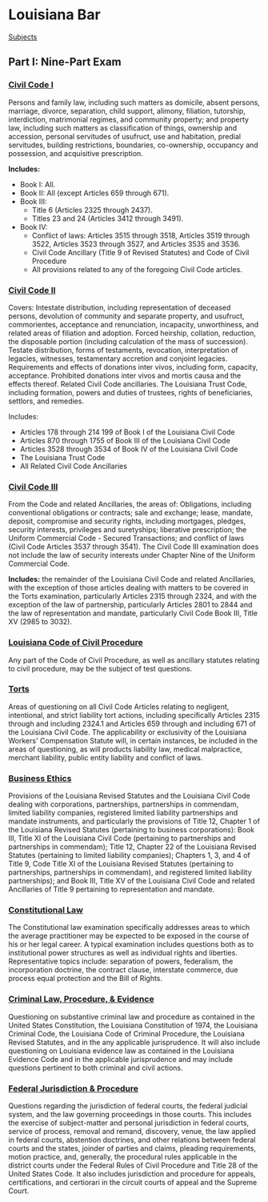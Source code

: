 # Louisiana Bar

[Subjects](https://www.lascba.org/info/BarExam/#subjects)

## Part I: Nine-Part Exam

### [Civil Code I](sections/1-cc)
Persons and family law, including such matters as domicile, absent persons, marriage, divorce, separation, child support, alimony, filiation, tutorship, interdiction, matrimonial regimes, and community property; and property law, including such matters as classification of things, ownership and accession, personal servitudes of usufruct, use and habitation, predial servitudes, building restrictions, boundaries, co-ownership, occupancy and possession, and acquisitive prescription.

**Includes:**
- Book I: All.
- Book II: All (except Articles 659 through 671).
- Book III:
    - Title 6 (Articles 2325 through 2437).
    - Titles 23 and 24 (Articles 3412 through 3491).
- Book IV:
    - Conflict of laws: Articles 3515 through 3518, Articles 3519 through 3522, Articles 3523 through 3527, and Articles 3535 and 3536.
    - Civil Code Ancillary (Title 9 of Revised Statutes) and Code of Civil Procedure
    - All provisions related to any of the foregoing Civil Code articles.


### [Civil Code II](sections/2-cc2)
Covers: Intestate distribution, including representation of deceased persons, devolution of community and separate property, and usufruct, commorientes, acceptance and renunciation, incapacity, unworthiness, and related areas of filiation and adoption. Forced heirship, collation, reduction, the disposable portion (including calculation of the mass of succession). Testate distribution, forms of testaments, revocation, interpretation of legacies, witnesses, testamentary accretion and conjoint legacies. Requirements and effects of donations inter vivos, including form, capacity, acceptance. Prohibited donations inter vivos and mortis causa and the effects thereof. Related Civil Code ancillaries. The Louisiana Trust Code, including formation, powers and duties of trustees, rights of beneficiaries, settlors, and remedies.

Includes:

- Articles 178 through 214 199 of Book I of the Louisiana Civil Code
- Articles 870 through 1755 of Book III of the Louisiana Civil Code
- Articles 3528 through 3534 of Book IV of the Louisiana Civil Code
- The Louisiana Trust Code
- All Related Civil Code Ancillaries


### [Civil Code III](sections/3-cc3)
From the Code and related Ancillaries, the areas of: Obligations, including conventional obligations or contracts; sale and exchange; lease, mandate, deposit, compromise and security rights, including mortgages, pledges, security interests, privileges and suretyships; liberative prescription; the Uniform Commercial Code - Secured Transactions; and conflict of laws (Civil Code Articles 3537 through 3541). The Civil Code III examination does not include the law of security interests under Chapter Nine of the Uniform Commercial Code.

**Includes:** the remainder of the Louisiana Civil Code and related Ancillaries, with the exception of those articles dealing with matters to be covered in the Torts examination, particularly Articles 2315 through 2324, and with the exception of the law of partnership, particularly Articles 2801 to 2844 and the law of representation and mandate, particularly Civil Code Book III, Title XV (2985 to 3032).

### [Louisiana Code of Civil Procedure](sections/4-lccp)
Any part of the Code of Civil Procedure, as well as ancillary statutes relating to civil procedure, may be the subject of test questions.


### [Torts](sections/5-torts)
Areas of questioning on all Civil Code Articles relating to negligent, intentional, and strict liability tort actions, including specifically Articles 2315 through and including 2324.1 and Articles 659 through and including 671 of the Louisiana Civil Code. The applicability or exclusivity of the Louisiana Workers' Compensation Statute will, in certain instances, be included in the areas of questioning, as will products liability law, medical malpractice, merchant liability, public entity liability and conflict of laws.




### [Business Ethics](sections/6-be)
Provisions of the Louisiana Revised Statutes and the Louisiana Civil Code dealing with corporations, partnerships, partnerships in commendam, limited liability companies, registered limited liability partnerships and mandate instruments, and particularly the provisions of Title 12, Chapter 1 of the Louisiana Revised Statutes (pertaining to business corporations): Book III, Title XI of the Louisiana Civil Code (pertaining to partnerships and partnerships in commendam); Title 12, Chapter 22 of the Louisiana Revised Statutes (pertaining to limited liability companies); Chapters 1, 3, and 4 of Title 9, Code Title XI of the Louisiana Revised Statutes (pertaining to partnerships, partnerships in commendam), and registered limited liability partnerships); and Book III, Title XV of the Louisiana Civil Code and related Ancillaries of Title 9 pertaining to representation and mandate.


### [Constitutional Law](sections/7-con)
The Constitutional law examination specifically addresses areas to which the average practitioner may be expected to be exposed in the course of his or her legal career. A typical examination includes questions both as to institutional power structures as well as individual rights and liberties. Representative topics include: separation of powers, federalism, the incorporation doctrine, the contract clause, interstate commerce, due process equal protection and the Bill of Rights.


### [Criminal Law, Procedure, & Evidence](sections/8-crim)
Questioning on substantive criminal law and procedure as contained in the United States Constitution, the Louisiana Constitution of 1974, the Louisiana Criminal Code, the Louisiana Code of Criminal Procedure, the Louisiana Revised Statutes, and in the any applicable jurisprudence. It will also include questioning on Louisiana evidence law as contained in the Louisiana Evidence Code and in the applicable jurisprudence and may include questions pertinent to both criminal and civil actions.

### [Federal Jurisdiction & Procedure](sections/9-fjp)
Questions regarding the jurisdiction of federal courts, the federal judicial system, and the law governing proceedings in those courts. This includes the exercise of subject-matter and personal jurisdiction in federal courts, service of process, removal and remand, discovery, venue, the law applied in federal courts, abstention doctrines, and other relations between federal courts and the states, joinder of parties and claims, pleading requirements, motion practice, and, generally, the procedural rules applicable in the district courts under the Federal Rules of Civil Procedure and Title 28 of the United States Code. It also includes jurisdiction and procedure for appeals, certifications, and certiorari in the circuit courts of appeal and the Supreme Court.
